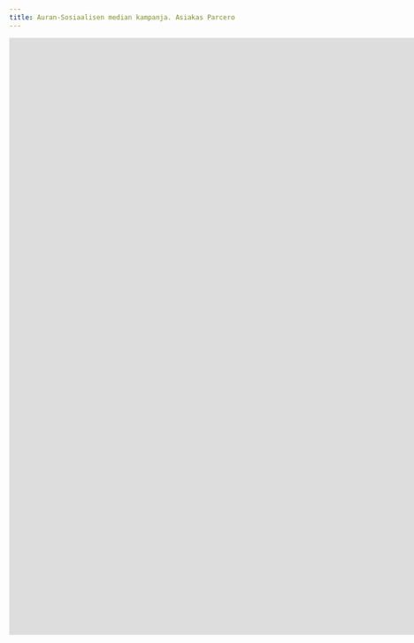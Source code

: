 ```yaml
---
title: Auran-Sosiaalisen median kampanja. Asiakas Parcero
---
```


<iframe src="https://www.youtube.com/embed/1V2SxReVWeo" width="1920" height="1080" frameborder="0" allow="autoplay; fullscreen" allowfullscreen data-uk-responsive></iframe>

